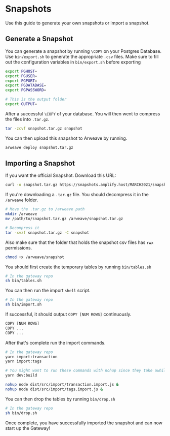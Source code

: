 # Snapshots

Use this guide to generate your own snapshots or import a snapshot.

## Generate a Snapshot

You can generate a snapshot by running `\COPY` on your Postgres Database. Use `bin/export.sh` to generate the appropriate `.csv` files. Make sure to fill out the configuration variables in `bin/export.sh` before exporting

```bash
export PGHOST=
export PGUSER=
export PGPORT=
export PGDATABASE=
export PGPASSWORD=

# This is the output folder
export OUTPUT=
```

After a successful `\COPY` of your database. You will then went to compress the files into `.tar.gz`.

```bash
tar -zcvf snapshot.tar.gz snapshot
```

You can then upload this snapshot to Arweave by running.

```bash
arweave deploy snapshot.tar.gz
```

## Importing a Snapshot

If you want the official Snapshot. Download this URL:

```bash
curl -o snapshot.tar.gz https://snapshots.amplify.host/MARCH2021/snapshot.tar.gz
```

If you're downloading a `.tar.gz` file. You should decompress it in the `/arweave` folder.

```bash
# Move the .tar.gz to /arweave path
mkdir /arweave
mv /path/to/snapshot.tar.gz /arweave/snapshot.tar.gz

# Decompress it
tar -xvzf snapshot.tar.gz -C snapshot
```

Also make sure that the folder that holds the snapshot csv files has `rwx` permissions.

```bash
chmod +x /arweave/snapshot
```

You should first create the temporary tables by running `bin/tables.sh`

```bash
# In the gateway repo
sh bin/tables.sh
```

You can then run the import `shell` script.

```bash
# In the gateway repo
sh bin/import.sh
```

If successful, it should output `COPY [NUM ROWS]` continuously.

```bash
COPY [NUM ROWS]
COPY ...
COPY ...
```

After that's complete run the import commands.

```bash
# In the gateway repo
yarn import:transaction
yarn import:tags

# You might want to run these commands with nohup since they take awhile. Try the following.
yarn dev:build

nohup node dist/src/import/transaction.import.js &
nohup node dist/src/import/tags.import.js &
```

You can then drop the tables by running `bin/drop.sh`

```bash
# In the gateway repo
sh bin/drop.sh
```

Once complete, you have successfully imported the snapshot and can now start up the Gateway!